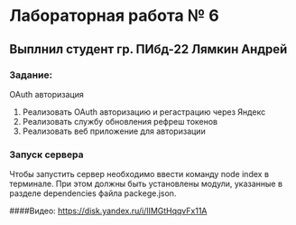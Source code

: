 # Лабораторная работа № 6
## Выплнил студент гр. ПИбд-22 Лямкин Андрей

### Задание:
OAuth авторизация
1. Реализовать OAuth авторизацию и регастрацию через Яндекс
2. Реализовать службу обновления рефреш токенов
3. Реализовать веб приложение для авторизации
### Запуск сервера
Чтобы запустить сервер необходимо ввести команду node index в терминале. При этом должны быть установлены модули, указанные в разделе dependencies файла packege.json.


####Видео: https://disk.yandex.ru/i/lIMGtHqqvFx11A